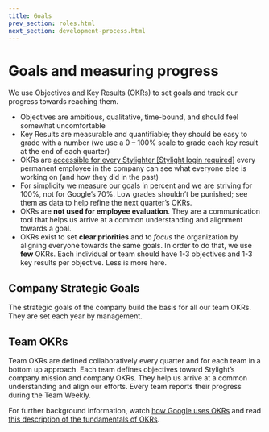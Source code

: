 ```yaml
---
title: Goals
prev_section: roles.html
next_section: development-process.html
---
```


# Goals and measuring progress

We use Objectives and Key Results (OKRs) to set goals and track our progress towards reaching them.

* Objectives are ambitious, qualitative, time-bound, and should feel somewhat uncomfortable
* Key Results are measurable and quantifiable; they should be easy to grade with a number (we use a 0 – 100% scale to grade each key result at the end of each quarter)
* OKRs are [accessible for every Stylighter  [Stylight login required]](https://drive.google.com/a/stylight.de/folderview?id=0B8kI3ttJEjJiVEtqZlVXSVVnbUU&usp=sharing;) every permanent employee in the company can see what everyone else is working on (and how they did in the past)
* For simplicity we measure our goals in percent and we are striving for 100%, not for Google’s 70%. Low grades shouldn’t be punished; see them as data to help refine the next quarter’s OKRs.
* OKRs are **not used for employee evaluation**. They are a communication tool that helps us arrive at a common understanding and alignment towards a goal.
* OKRs exist to set **clear priorities** and to *focus* the organization by aligning everyone towards the same goals. In order to do that, we use **few** OKRs. Each individual or team should have 1-3 objectives and 1-3 key results per objective. Less is more here.

## Company Strategic Goals
The strategic goals of the company build the basis for all our team OKRs. They are set each year by management.

## Team OKRs
Team OKRs are defined collaboratively every quarter and for each team in a bottom up approach. Each team defines objectives toward Stylight’s company mission and company OKRs. They help us arrive at a common understanding and align our efforts. Every team reports their progress during the Team Weekly.

For further background information, watch [how Google uses OKRs](http://www.gv.com/lib/how-google-sets-goals-objectives-and-key-results-okrs) and read [this description of the fundamentals of OKRs](http://bit.ly/okrs-explained).
